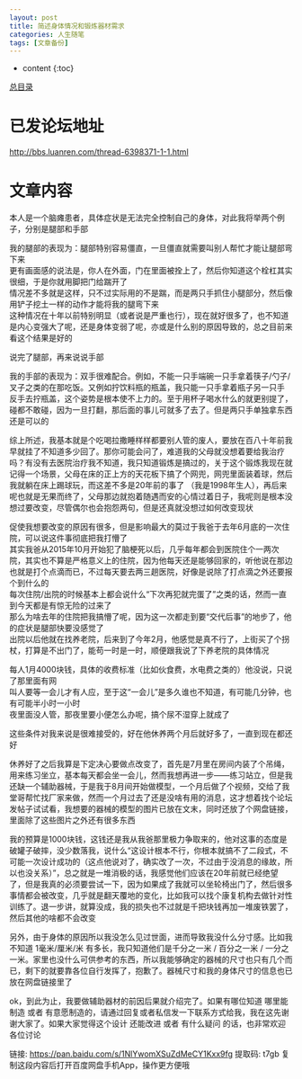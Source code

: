 ```yaml
---
layout: post
title: 简述身体情况和锻炼器材需求
categories: 人生随笔
tags: [文章备份]
---
```


* content
{:toc}

[总目录](https://kljzndx.github.io/My-Blog/2023/01/23/my-life-notes-index/)

# 已发论坛地址

http://bbs.luanren.com/thread-6398371-1-1.html

# 文章内容

本人是一个脑瘫患者，具体症状是无法完全控制自己的身体，对此我将举两个例子，分别是腿部和手部

我的腿部的表现为：腿部特别容易僵直，一旦僵直就需要叫别人帮忙才能让腿部弯下来  
更有画面感的说法是，你人在外面，门在里面被拴上了，然后你知道这个栓杠其实很细，于是你就用脚把门给踹开了  
情况差不多就是这样，只不过实际用的不是踹，而是两只手抓住小腿部分，然后像用铲子挖土一样的动作才能将我的腿弯下来  
这种情况在十年以前特别明显（或者说是严重也行），现在就好很多了，也不知道是内心变强大了呢，还是身体变弱了呢，亦或是什么别的原因导致的，总之目前来看这个结果是好的

说完了腿部，再来说说手部

我的手部的表现为：双手很难配合。例如，不能一只手端碗一只手拿着筷子/勺子/叉子之类的在那吃饭。又例如拧饮料瓶的瓶盖，我只能一只手拿着瓶子另一只手 反手去拧瓶盖，这个姿势是根本使不上力的。至于用杯子喝水什么的就更别提了，碰都不敢碰，因为一旦打翻，那后面的事儿可就多了去了。但是两只手单独拿东西还是可以的

综上所述，我基本就是个吃喝拉撒睡样样都要别人管的废人，要放在百八十年前我早就挂了不知道多少回了。那你可能会问了，难道我的父母就没想着要给我治疗吗？有没有去医院治疗我不知道，我只知道锻炼是搞过的，关于这个锻炼我现在就记得一个场景，父母在床的正上方的天花板下搞了个网兜，网兜里面装着球，然后我就躺在床上踢球玩，而这差不多是20年前的事了 （我是1998年生人），再后来呢也就是无果而终了，父母那边就抱着随遇而安的心情过着日子，我呢则是根本没想过要改变，尽管偶尔也会抱怨两句，但是还真就没想过如何改变现状

促使我想要改变的原因有很多，但是影响最大的莫过于我爸于去年6月底的一次住院，可以说这件事彻底把我打懵了  
其实我爸从2015年10月开始犯了脑梗死以后，几乎每年都会到医院住个一两次院，其实也不算是严格意义上的住院，因为他每天还是能够回家的，听他说在那边也就是打个点滴而已，不过每天要去两三趟医院，好像是说除了打点滴之外还要报个到什么的  
每次住院/出院的时候基本上都会说什么“下次再犯就完蛋了”之类的话，然而一直到今天都是有惊无险的过来了  
那么为啥去年的住院把我搞懵了呢，因为这一次都走到要“交代后事”的地步了，他的症状是腿部快要没感觉了  
出院以后他就在找养老院，后来到了今年2月，他感觉是真不行了，上街买了个拐杖，打算是不出门了，能苟一时是一时，顺便跟我说了下养老院的具体情况

每人1月4000块钱，具体的收费标准（比如伙食费，水电费之类的）他没说，只说了那里面有网  
叫人要等一会儿才有人应，至于这“一会儿”是多久谁也不知道，有可能几分钟，也有可能半小时一小时  
夜里面没人管，那夜里要小便怎么办呢，搞个尿不湿穿上就成了

这些条件对我来说是很难接受的，好在他休养两个月后就好多了，一直到现在都还好

休养好了之后我算是下定决心要做点改变了，首先是7月里在房间内装了个吊绳，用来练习坐立，基本每天都会坐一会儿，然而我想再进一步——练习站立，但是我还缺一个辅助器械，于是我于8月间开始做模型，一个月后做了个视频，交给了我堂哥帮忙找厂家来做，然而一个月过去了还是没啥有用的消息，这才想着找个论坛发帖子试试看，我想要的器械的模型的图片已放在文末，同时还放了个网盘链接，里面除了这些图片之外还有很多东西

我的预算是1000块钱，这钱还是我从我爸那里极力争取来的，他对这事的态度是破罐子破摔，没少数落我，说什么“这设计根本不行，你根本就搞不了二段式，不可能一次设计成功的（这点他说对了，确实改了一次，不过由于没消息的缘故，所以也没关系）”，总之就是一堆消极的话，我感觉他们应该在20年前就已经绝望了，但是我真的必须要尝试一下，因为如果成了我就可以坐轮椅出门了，然后很多事情都会被改变，几乎就是翻天覆地的变化，比如我可以找个康复机构去做针对性训练了。退一步讲，就算没成，我的损失也不过就是千把块钱再加一堆废铁罢了，然后其他的啥都不会改变

另外，由于身体的原因所以我没怎么见过世面，进而导致我没什么分寸感。比如我不知道 1毫米/厘米/米 有多长，我只知道他们是千分之一米 / 百分之一米 / 一分之一米。家里也没什么可供参考的东西，所以我能够确定的器械的尺寸也只有几个而已，剩下的就要靠各位自行发挥了，抱歉了。器械尺寸和我的身体尺寸的信息也已放在网盘链接里了

ok，到此为止，我要做辅助器材的前因后果就介绍完了。如果有哪位知道 哪里能制造 或者 有意愿制造的，请通过回复或者私信发一下联系方式给我，我在这先谢谢大家了。如果大家觉得这个设计 还能改进 或者 有什么疑问 的话，也非常欢迎各位讨论

链接: https://pan.baidu.com/s/1NlYwomXSuZdMeCY1Kxx9fg 提取码: t7gb 复制这段内容后打开百度网盘手机App，操作更方便哦
